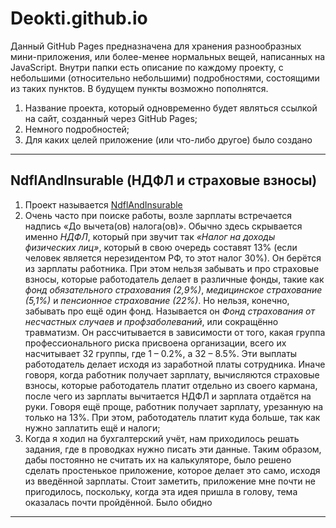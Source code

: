 # Deokti.github.io

Данный GitHub Pages предназначена для хранения разнообразных мини-приложения, или более-менее нормальных вещей, написанных на JavaScript. Внутри папки есть описание по каждому проекту, с небольшими (относительно небольшими) подробностями, состоящими из таких пунктов. В будущем пункты возможно пополнятся. 

<ol>
  <li>Название проекта, который одновременно будет являться ссылкой на сайт, созданный через GitHub Pages; </li>
  <li>Немного подробностей;</li>
  <li>Для каких целей приложение (или что-либо другое) было создано</li>
</ol>  

<hr>

<h2>NdflAndInsurable (НДФЛ и страховые взносы)</h2>
<ol>
    <li>Проект называется <a href="https://deokti.github.io/JavaScript/NdflAndInsurable/" target="_blank">NdflAndInsurable</a></li>
    <li>Очень часто при поиске работы, возле зарплаты встречается надпись «До вычета(ов) налога(ов)». Обычно здесь скрывается именно <i>НДФЛ</i>, который при звучит так <i>«Налог на доходы физических лиц»</i>, который в свою очередь составят 13% (если человек является нерезидентом РФ, то этот налог 30%). Он берётся из зарплаты работника. При этом нельзя забывать и про страховые взносы, которые работодатель делает в различные фонды, такие как <i>фонд обязательного страхования (2,9%)</i>, <i>медицинское страхование (5,1%)</i> и <i>пенсионное страхование (22%)</i>. Но нельзя, конечно, забывать про ещё один фонд. Называется он <i>Фонд страхования от несчастных случаев и профзаболеваний</i>, или сокращённо травматизм. Он рассчитывается в зависимости от того, какая группа профессионального риска присвоена организации, всего их насчитывает 32 группы, где 1 – 0.2%, а 32 – 8.5%. Эти выплаты работодатель делает исходя из заработной платы сотрудника. Иначе говоря, когда работник получает зарплату, вычисляются страховые взносы, которые работодатель платит отдельно из своего кармана, после чего из зарплаты вычитается НДФЛ и зарплата отдаётся на руки. Говоря ещё проще, работник получает зарплату, урезанную на только на 13%. При этом, работодатель платит куда больше, так как нужно заплатить ещё и налоги;</li>
    <li>Когда я ходил на бухгалтерский учёт, нам приходилось решать задания, где в проводках нужно писать эти данные. Таким образом, дабы постоянно не считать их на калькуляторе, было решено сделать простенькое приложение, которое делает это само, исходя из введённой зарплаты. Стоит заметить, приложение мне почти не пригодилось, поскольку, когда эта идея пришла в голову, тема оказалась почти  пройдённой. Было обидно</li>
</ol>


<hr>





